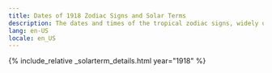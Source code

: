 ```yaml
---
title: Dates of 1918 Zodiac Signs and Solar Terms
description: The dates and times of the tropical zodiac signs, widely used in western astrology, and solar terms of year 1918
lang: en-US
locale: en_US
---
```

{% include_relative _solarterm_details.html year="1918" %}
